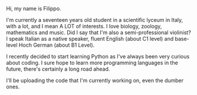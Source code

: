 Hi, my name is Filippo.

I'm currently a seventeen years old student in a scientific lyceum in Italy, with a lot, and I mean A LOT of interests.
I love biology, zoology, mathematics and music. Did I say that I'm also a semi-professional violinist?
I speak Italian as a native speaker, fluent English (about C1 level) and base-level Hoch German (about B1 Level).

I recently decided to start learning Python as I've always been very curious about coding. I sure hope to learn more programming languages in the future, there's certainly a long road ahead.

I'll be uploading the code that I'm  currently working on, even the dumber ones.
